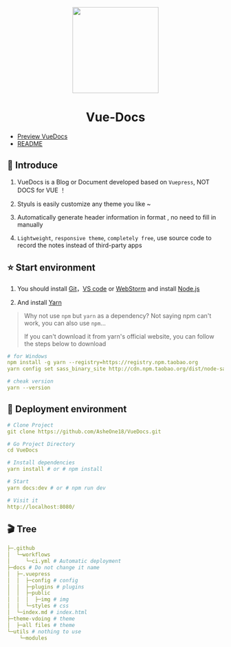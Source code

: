<div align="center">
<img src="https://avatars.githubusercontent.com/u/89166015?v=4" width=200>
</div>
<h1 align="center">Vue-Docs</h1> 

- [Preview VueDocs](https://www.jetbrains.com/webstorm/)
- [README](README.md)

<h2>📔 Introduce</h2>

1. VueDocs is a Blog or Document developed based on `Vuepress`, NOT DOCS for VUE ！

2. Styuls is easily customize any theme you like ~ 

3. Automatically generate header information in format , no need to fill in manually

4. `Lightweight`, `responsive theme`, `completely free`, use source code to record the notes instead of third-party apps

<h2>⭐ Start environment</h2>

1. You should install [Git](https://git-scm.com/downloads)，[VS code](https://code.visualstudio.com/) or [WebStorm](https://www.jetbrains.com/webstorm/) and install [Node.js](https://nodejs.org/en/)

2. And install [Yarn](https://yarn.bootcss.com/docs/install/#windows-stable)

> Why not use `npm` but `yarn` as a dependency? Not saying npm can't work, you can also use `npm`...
> 
> If you can't download it from yarn's official website, you can follow the steps below to download
```yml
# for Windows
npm install -g yarn --registry=https://registry.npm.taobao.org
yarn config set sass_binary_site http://cdn.npm.taobao.org/dist/node-sass -g

# cheak version
yarn --version
```

<h2>🐊 Deployment environment </h2>

```yml
# Clone Project
git clone https://github.com/AsheOne18/VueDocs.git

# Go Project Directory
cd VueDocs

# Install dependencies
yarn install # or # npm install 

# Start
yarn docs:dev # or # npm run dev

# Visit it
http://localhost:8080/
```

<h2>🎬 Tree</h2>

```yml
├─.github
│  └─workflows
│     └─ci.yml # Automatic deployment 
├─docs # Do not change it name 
│  ├─.vuepress
│  │  ├─config # config
│  │  ├─plugins # plugins
│  │  ├─public 
│  │  │  ├─img # img
│  │  └─styles # css
│  └─index.md # index.html
├─theme-vdoing # theme
│  ├─all files # theme
└─utils # nothing to use
    └─modules
```
